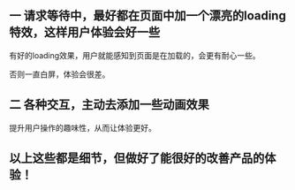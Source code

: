 ## 一 请求等待中，最好都在页面中加一个漂亮的loading特效，这样用户体验会好一些
有好的loading效果，用户就能感知到页面是在加载的，会更有耐心一些。

否则一直白屏，体验会很差。

## 二 各种交互，主动去添加一些动画效果
提升用户操作的趣味性，从而让体验更好。


## 以上这些都是细节，但做好了能很好的改善产品的体验！